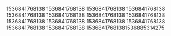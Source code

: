 1536841768138
1536841768138
1536841768138
1536841768138
1536841768138
1536841768138
1536841768138
1536841768138
1536841768138
1536841768138
1536841768138
1536841768138
1536841768138
1536841768138
15368417681381536885314275